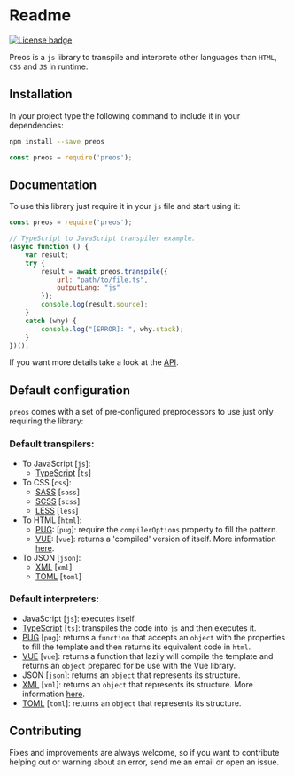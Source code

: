 # Readme

[![License badge](https://img.shields.io/github/license/mashape/apistatus.svg)](./LICENSE)

Preos is a `js` library to transpile and interprete other languages than `HTML`, `CSS` and `JS` in runtime.

## Installation

In your project type the following command to include it in your dependencies:

```bash
npm install --save preos
```

```js
const preos = require('preos');
```

## Documentation

To use this library just require it in your `js` file and start using it:

```js
const preos = require('preos');

// TypeScript to JavaScript transpiler example.
(async function () {
    var result;
    try {
        result = await preos.transpile({
            url: "path/to/file.ts",
            outputLang: "js"
        });
        console.log(result.source);
    }
    catch (why) {
        console.log("[ERROR]: ", why.stack);
    }
})();
```

If you want more details take a look at the [API](docs/api.md).

## Default configuration

`preos` comes with a set of pre-configured preprocessors to use just only requiring the library:

### Default transpilers:
- To JavaScript [`js`]:
    - [TypeScript](https://www.typescriptlang.org/) [`ts`]
- To CSS [`css`]:
    - [SASS](https://sass-lang.com/) [`sass`]
    - [SCSS](https://sass-lang.com/) [`scss`]
    - [LESS](http://lesscss.org/) [`less`]
- To HTML [`html`]:
    - [PUG](https://pugjs.org/): [`pug`]: require the `compilerOptions` property to fill the pattern.
    - [VUE](https://vuejs.org/): [`vue`]: returns a 'compiled' version of itself. More information [here](docs/vue_compiler.md).
- To JSON [`json`]:
    - [XML](https://www.w3.org/XML/) [`xml`]
    - [TOML](https://github.com/toml-lang/toml) [`toml`]

### Default interpreters:
- JavaScript [`js`]: executes itself.
- [TypeScript](https://www.typescriptlang.org/) [`ts`]: transpiles the code into `js` and then executes it.
- [PUG](https://pugjs.org/) [`pug`]: returns a `function` that accepts an `object` with the properties to fill the template and then returns its equivalent code in `html`.
- [VUE](https://vuejs.org/) [`vue`]: returns a function that lazily will compile the template and returns an `object` prepared for be use with the Vue library.
- JSON [`json`]: returns an `object` that represents its structure.
- [XML](https://www.w3.org/XML/) [`xml`]: returns an `object` that represents its structure. More information [here](docs/vue_compiler.md).
- [TOML](https://github.com/toml-lang/toml) [`toml`]: returns an `object` that represents its structure.


## Contributing

Fixes and improvements are always welcome, so if you want to contribute helping out or warning about an error, send me an email or open an issue.
